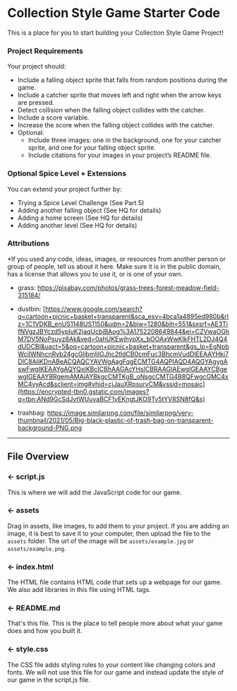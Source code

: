 # Collection Style Game Starter Code
This is a place for you to start building your Collection Style Game Project!

### Project Requirements
Your project should:
- Include a falling object sprite that falls from random positions during the game. 
- Include a catcher sprite that moves left and right when the arrow keys are pressed. 
- Detect collision when the falling object collides with the catcher.
- Include a score variable.
- Increase the score when the falling object collides with the catcher.
- Optional:
  - Include three images: one in the background, one for your catcher sprite, and one for your falling object sprite.
  - Include citations for your images in your project’s README file. 

### Optional Spice Level + Extensions
You can extend your project further by:
- Trying a Spice Level Challenge (See Part 5)
- Adding another falling object (See HQ for details)
- Adding a home screen (See HQ for details)
- Adding another level (See HQ for details)

###  Attributions
*If you used any code, ideas, images, or resources from another person or group of people, tell us about it here. Make sure it is in the public domain, has a license that allows you to use it, or is one of your own.
- grass: https://pixabay.com/photos/grass-trees-forest-meadow-field-315184/
  
- dustbin: [https://www.google.com/search?q=cartoon+picnic+basket+transparent&sca_esv=4bca1a4895ed980b&rlz=1C1VDKB_enUS1148US1150&udm=2&biw=1280&bih=551&sxsrf=AE3TifNVgzJBYczd5ypIuK2jaqUcbjBAog%3A1752208649844&ei=CZVwaOGhM7DV5NoPsuyz8Ak&ved=0ahUKEwihypXx_bOOAxWwKlkFHTL2DJ4Q4dUDCBI&uact=5&oq=cartoon+picnic+basket+transparent&gs_lp=EgNpbWciIWNhcnRvb24gcGljbmljIGJhc2tldCB0cmFuc3BhcmVudDIEEAAYHki7DlC8AliKDnABeACQAQCYAVWgAagFqgECMTG4AQPIAQD4AQGYAgygAswFwgIKEAAYgAQYQxiKBcICBhAAGAcYHsICBRAAGIAEwgIGEAAYCBgewgIGEAAYBRgemAMAiAYBkgcCMTKgB_oNsgcCMTG4B8QFwgcGMC4xMC4yyAcd&sclient=img#vhid=cjJauXRpsurvCM&vssid=mosaic](https://encrypted-tbn0.gstatic.com/images?q=tbn:ANd9GcSdJvtWUuvaBCF1vEKngtJKO9Tv5tYV8SN8fQ&s)

- trashbag: https://image.similarpng.com/file/similarpng/very-thumbnail/2021/05/Big-black-plastic-of-trash-bag-on-transparent-background-PNG.png
---

## File Overview

### ← script.js

This is where we will add the JavaScript code for our game.

### ← assets

Drag in assets, like images, to add them to your project. If you are adding an image, it is best to save it to your computer, then upload the file to the `assets` folder. The url of the image will be `assets/example.jpg` or `assets/example.png`.

### ← index.html

The HTML file contains HTML code that sets up a webpage for our game. We also add libraries in this file using HTML tags.

### ← README.md

That's this file. This is the place to tell people more about what your game does and how you built it. 

### ← style.css

The CSS file adds styling rules to your content like changing colors and fonts. We will not use this file for our game and instead update the style of our game in the script.js file.  

